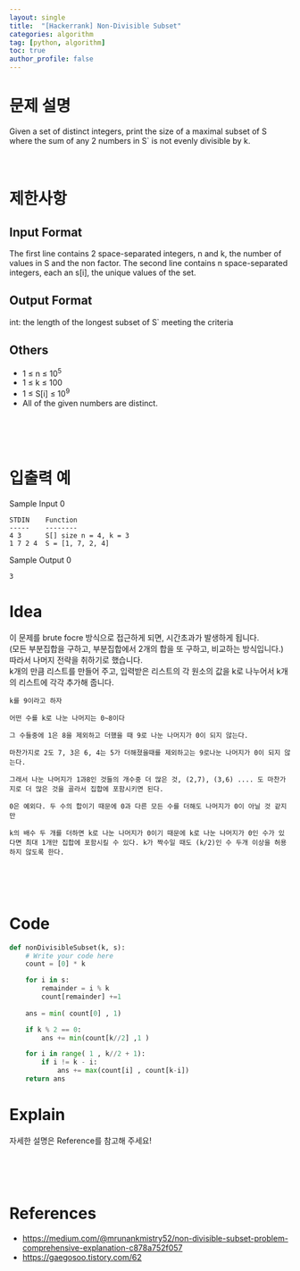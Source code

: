 ```yaml
---
layout: single
title:  "[Hackerrank] Non-Divisible Subset"
categories: algorithm
tag: [python, algorithm]
toc: true
author_profile: false
---
```



# 문제 설명
Given a set of distinct integers, print the size of a maximal subset of S where the sum of any 2 numbers in S` is not evenly divisible by k.
<br/><br/><br/>

# 제한사항

## Input Format

The first line contains 2 space-separated integers, n and k, the number of values in S and the non factor.
The second line contains n space-separated integers, each an s[i], the unique values of the set.

## Output Format

int: the length of the longest subset of S` meeting the criteria


## Others
- 1 &le; n &le; 10<sup>5</sup>
- 1 &le; k &le; 100
- 1 &le; S[i] &le; 10<sup>9</sup>
- All of the given numbers are distinct.

<br/><br/><br/>


# 입출력 예

Sample Input 0
```
STDIN    Function
-----    --------
4 3      S[] size n = 4, k = 3
1 7 2 4  S = [1, 7, 2, 4]
```
Sample Output 0
```
3
```

# Idea

<p>
이 문제를 brute focre 방식으로 접근하게 되면, 시간초과가 발생하게 됩니다.<br/>
(모든 부분집합을 구하고, 부분집합에서 2개의 합을 또 구하고, 비교하는 방식입니다.)<br/>
따라서 나머지 전략을 취하기로 했습니다.<br/>
k개의 만큼 리스트를 만들어 주고, 입력받은 리스트의 각 원소의 값을 k로 나누어서 k개의 리스트에 각각 추가해 줍니다.<br/>

```
k를 9이라고 하자

어떤 수를 k로 나눈 나머지는 0~8이다

그 수들중에 1은 8을 제외하고 더했을 때 9로 나눈 나머지가 0이 되지 않는다.

마찬가지로 2도 7, 3은 6, 4는 5가 더해졌을때를 제외하고는 9로나눈 나머지가 0이 되지 않는다.

그래서 나눈 나머지가 1과8인 것들의 개수중 더 많은 것, (2,7), (3,6) .... 도 마찬가지로 더 많은 것을 골라서 집합에 포함시키면 된다.

0은 예외다. 두 수의 합이기 때문에 0과 다른 모든 수를 더해도 나머지가 0이 아닐 것 같지만

k의 배수 두 개를 더하면 k로 나눈 나머지가 0이기 때문에 k로 나눈 나머지가 0인 수가 있다면 최대 1개만 집합에 포함시킬 수 있다. k가 짝수일 때도 (k/2)인 수 두개 이상을 허용하지 않도록 한다. 
```

</p>
<br/><br/><br/>

# Code

```python
def nonDivisibleSubset(k, s):
    # Write your code here
    count = [0] * k

    for i in s:
        remainder = i % k
        count[remainder] +=1
    
    ans = min( count[0] , 1)          

    if k % 2 == 0:                    
        ans += min(count[k//2] ,1 )

    for i in range( 1 , k//2 + 1):    
        if i != k - i:           
            ans += max(count[i] , count[k-i])
    return ans
```


# Explain
자세한 설명은 Reference를 참고해 주세요!


<br/><br/><br/>





# References

<ul>
  <li><a href="https://medium.com/@mrunankmistry52/non-divisible-subset-problem-comprehensive-explanation-c878a752f057" target="_blank">https://medium.com/@mrunankmistry52/non-divisible-subset-problem-comprehensive-explanation-c878a752f057</a></li>
  <li><a href="https://gaegosoo.tistory.com/62" target="_blank">https://gaegosoo.tistory.com/62</a></li>
  
</ul>

